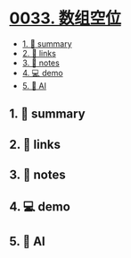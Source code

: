 # [0033. 数组空位](https://github.com/Tdahuyou/javascript/tree/main/0033.%20%E6%95%B0%E7%BB%84%E7%A9%BA%E4%BD%8D)


<!-- region:toc -->
- [1. 📝 summary](#1--summary-10)
- [2. 🔗 links](#2--links-10)
- [3. 📒 notes](#3--notes-10)
- [4. 💻 demo](#4--demo-10)
- [5. 🤖 AI](#5--ai-10)
<!-- endregion:toc -->

## 1. 📝 summary

## 2. 🔗 links
## 3. 📒 notes
## 4. 💻 demo
## 5. 🤖 AI

